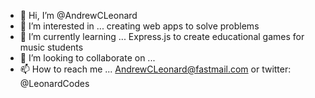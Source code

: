 - 👋 Hi, I’m @AndrewCLeonard
- 👀 I’m interested in ... creating web apps to solve problems
- 🌱 I’m currently learning ... Express.js to create educational games for music students
- 💞️ I’m looking to collaborate on ...
- 📫 How to reach me ... AndrewCLeonard@fastmail.com or twitter: @LeonardCodes

<!---
AndrewCLeonard/AndrewCLeonard is a ✨ special ✨ repository because its `README.md` (this file) appears on your GitHub profile.
You can click the Preview link to take a look at your changes.
--->

